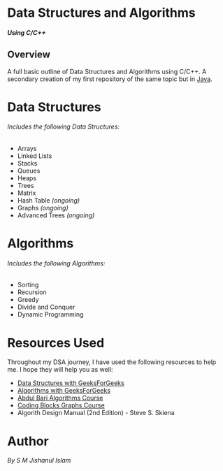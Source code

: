 <h1>Data Structures and Algorithms</h1>
<h5>Using C/C++</h5>

## Overview
<p>A full basic outline of Data Structures and Algorithms using C/C++. A secondary creation of my first repository of the same topic but in <a href="">Java</a>.</p>

# Data Structures
<h6>Includes the following Data Structures:</h6>
<ul>
    <li>Arrays</li>
    <li>Linked Lists</li>
    <li>Stacks</li>
    <li>Queues</li>
    <li>Heaps</li>
    <li>Trees</li>
    <li>Matrix</li>
    <li>Hash Table <i>(ongoing)</i></li>
    <li>Graphs <i>(ongoing)</i></li>
    <li>Advanced Trees <i>(ongoing)</i></li>
</ul>

# Algorithms
<h6>Includes the following Algorithms:</h6>
<ul>
    <li>Sorting</li>
    <li>Recursion</li>
    <li>Greedy</li>
    <li>Divide and Conquer</li>
    <li>Dynamic Programming</li>
</ul>


# Resources Used

<p>Throughout my DSA journey, I have used the following resources to help me. I hope they will help you as well:</p>
<ul>
    <li><a href="https://www.geeksforgeeks.org/data-structures/">Data Structures with GeeksForGeeks</a></li>
    <li><a href="https://www.geeksforgeeks.org/fundamentals-of-algorithms/">Algorithms with GeeksForGeeks</a></li>
    <li><a href="https://www.youtube.com/playlist?list=PLDN4rrl48XKpZkf03iYFl-O29szjTrs_O">Abdul Bari Algorithms Course</a></li>
    <li><a href="https://www.youtube.com/playlist?list=PLl4Y2XuUavmtTOvFcW3HfI1oQ3hsgkB3a">Coding Blocks Graphs Course</a></li>
    <li>Algorith Design Manual (2nd Edition) - Steve S. Skiena</li>
</ul>

# Author
<p><i>By S M Jishanul Islam</i></p>